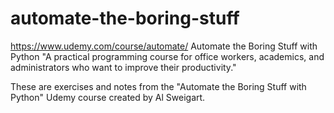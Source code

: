 # automate-the-boring-stuff
 
https://www.udemy.com/course/automate/
Automate the Boring Stuff with Python
"A practical programming course for office workers, academics, and administrators who want to improve their productivity."

These are exercises and notes from the "Automate the Boring Stuff with Python" Udemy course created by Al Sweigart.